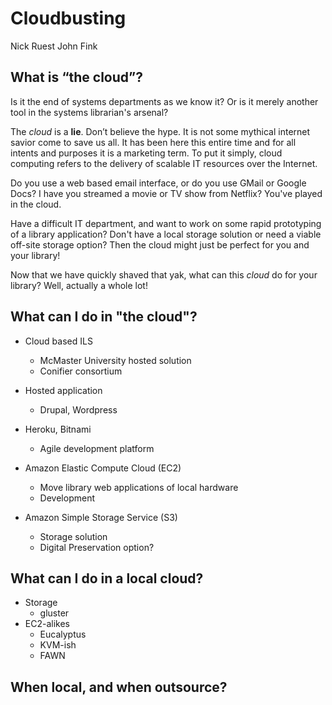 ﻿Cloudbusting
===

Nick Ruest
John Fink

## What is “the cloud”? 

Is it the end of systems departments as we know it? Or is it merely another tool in the systems librarian's arsenal?

The _cloud_ is a **lie**. Don’t believe the hype. It is not some mythical internet savior come to save us all.  It has been here this entire time and for all intents and purposes it is a marketing term. To put it simply, cloud computing refers to the delivery of scalable IT resources over the Internet. 

Do you use a web based email interface, or do you use GMail or Google Docs? I have you streamed a movie or TV show from Netflix?  You've played in the cloud. 

Have a difficult IT department, and want to work on some rapid prototyping of a library application? Don't have a local storage solution or need a viable off-site storage option? Then the cloud might just be perfect for you and your library!

Now that we have quickly shaved that yak, what can this _cloud_ do for your library? Well, actually a whole lot!

## What can I do in "the cloud"?

* Cloud based ILS
  * McMaster University hosted solution
  * Conifier consortium
* Hosted application
  * Drupal, Wordpress
  

* Heroku, Bitnami
  * Agile development platform
* Amazon Elastic Compute Cloud (EC2)
  * Move library web applications of local hardware
  * Development
* Amazon Simple Storage Service (S3)
  * Storage solution
  * Digital Preservation option?

## What can I do in a local cloud?
* Storage
  * gluster
* EC2-alikes
  * Eucalyptus
  * KVM-ish
  * FAWN

## When local, and when outsource?

